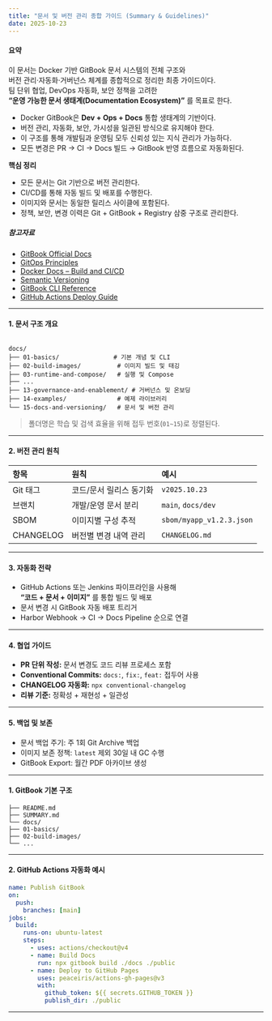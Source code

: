 ```yaml
---
title: "문서 및 버전 관리 종합 가이드 (Summary & Guidelines)"
date: 2025-10-23
---
```


#### 요약  
이 문서는 Docker 기반 GitBook 문서 시스템의 전체 구조와  
버전 관리·자동화·거버넌스 체계를 종합적으로 정리한 최종 가이드이다.  
팀 단위 협업, DevOps 자동화, 보안 정책을 고려한  
**“운영 가능한 문서 생태계(Documentation Ecosystem)”** 를 목표로 한다.  

- Docker GitBook은 **Dev + Ops + Docs** 통합 생태계의 기반이다.  
- 버전 관리, 자동화, 보안, 가시성을 일관된 방식으로 유지해야 한다.  
- 이 구조를 통해 개발팀과 운영팀 모두 신뢰성 있는 지식 관리가 가능하다.  
- 모든 변경은 PR → CI → Docs 빌드 → GitBook 반영 흐름으로 자동화된다.
  
**핵심 정리**
- 모든 문서는 Git 기반으로 버전 관리한다.  
- CI/CD를 통해 자동 빌드 및 배포를 수행한다.  
- 이미지와 문서는 동일한 릴리스 사이클에 포함된다.  
- 정책, 보안, 변경 이력은 Git + GitBook + Registry 삼중 구조로 관리한다.  

##### 참고자료
- [GitBook Official Docs](https://docs.gitbook.com/)
- [GitOps Principles](https://opengitops.dev/)
- [Docker Docs – Build and CI/CD](https://docs.docker.com/ci-cd/)
- [Semantic Versioning](https://semver.org/)
- [GitBook CLI Reference](https://docs.gitbook.com/integrations/git-sync)
- [GitHub Actions Deploy Guide](https://docs.github.com/en/actions)

---

#### 1. 문서 구조 개요
```

docs/
├── 01-basics/               # 기본 개념 및 CLI
├── 02-build-images/          # 이미지 빌드 및 태깅
├── 03-runtime-and-compose/   # 실행 및 Compose
├── ...
├── 13-governance-and-enablement/ # 거버넌스 및 온보딩
├── 14-examples/              # 예제 라이브러리
└── 15-docs-and-versioning/   # 문서 및 버전 관리

```

> 폴더명은 학습 및 검색 효율을 위해 접두 번호(`01~15`)로 정렬된다.

---

#### 2. 버전 관리 원칙
| 항목 | 원칙 | 예시 |
|:--|:--|:--|
| Git 태그 | 코드/문서 릴리스 동기화 | `v2025.10.23` |
| 브랜치 | 개발/운영 문서 분리 | `main`, `docs/dev` |
| SBOM | 이미지별 구성 추적 | `sbom/myapp_v1.2.3.json` |
| CHANGELOG | 버전별 변경 내역 관리 | `CHANGELOG.md` |

---

#### 3. 자동화 전략
- GitHub Actions 또는 Jenkins 파이프라인을 사용해  
  **“코드 + 문서 + 이미지”** 를 통합 빌드 및 배포  
- 문서 변경 시 GitBook 자동 배포 트리거  
- Harbor Webhook → CI → Docs Pipeline 순으로 연결  

---

#### 4. 협업 가이드
- **PR 단위 작성:** 문서 변경도 코드 리뷰 프로세스 포함  
- **Conventional Commits:** `docs:`, `fix:`, `feat:` 접두어 사용  
- **CHANGELOG 자동화:** `npx conventional-changelog`  
- **리뷰 기준:** 정확성 + 재현성 + 일관성  

---

#### 5. 백업 및 보존
- 문서 백업 주기: 주 1회 Git Archive 백업  
- 이미지 보존 정책: `latest` 제외 30일 내 GC 수행  
- GitBook Export: 월간 PDF 아카이브 생성  

---


#### 1. GitBook 기본 구조

```.
├── README.md
├── SUMMARY.md
└── docs/
├── 01-basics/
├── 02-build-images/
└── ...

```
---

#### 2. GitHub Actions 자동화 예시
```yaml
name: Publish GitBook
on:
  push:
    branches: [main]
jobs:
  build:
    runs-on: ubuntu-latest
    steps:
      - uses: actions/checkout@v4
      - name: Build Docs
        run: npx gitbook build ./docs ./public
      - name: Deploy to GitHub Pages
        uses: peaceiris/actions-gh-pages@v3
        with:
          github_token: ${{ secrets.GITHUB_TOKEN }}
          publish_dir: ./public
```

---